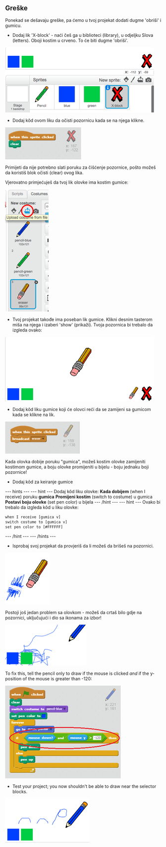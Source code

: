 ## Greške

Ponekad se dešavaju greške, pa ćemo u tvoj projekat dodati dugme 'obriši' i gumicu.

+ Dodaj lik 'X-block' - naći češ ga u biblioteci (library), u odjeljku Slova (letters). Oboji kostim u crveno. To će biti dugme 'obriši'.

![screenshot](images/paint-x.png)

+ Dodaj kôd ovom liku da očisti pozornicu kada se na njega klikne.

![Clear stage](images/clear-stage.png)

Primijeti da nije potrebno slati poruku za čišćenje pozornice, pošto možeš da koristiš blok očisti (clear) ovog lika.

Vjerovatno primjećuješ da tvoj lik olovke ima kostim gumice:

![screenshot](images/paint-eraser-costume.png)

+ Tvoj projekat takođe ima poseban lik gumice. Klikni desnim tasterom miša na njega i izaberi 'show' (prikaži). Tvoja pozornica bi trebalo da izgleda ovako:

![screenshot](images/paint-eraser-stage.png)

+ Dodaj kôd liku gumice koji će olovci reći da se zamijeni sa gumicom kada se klikne na lik.

![Broadcast eraser](images/broadcast-eraser.png)

Kada olovka dobije poruku "gumica", možeš kostim olovke zamijeniti kostimom gumice, a boju olovke promijeniti u bijelu - boju jednaku boji pozornice!

+ Dodaj kôd za keiranje gumice

\--- hints \--- \--- hint \--- Dodaj kôd liku olovke: **Kada dobijem** (when I receive) poruku **gumica** **Promijeni kostim** (switch to costume) u gumica **Postavi boju olovke** (set pen color) u bijela \--- /hint \--- \--- hint \--- Ovako bi trebalo da izgleda kôd u liku olovke:

```blocks
when I receive [gumica v]
switch costume to [gumica v]
set pen color to [#FFFFFF]
```

\--- /hint \--- \--- /hints \---

+ Isprobaj svoj projekat da provjeriš da li možeš da brišeš na pozornici.

![screenshot](images/paint-erase-test.png)

Postoji još jedan problem sa olovkom - možeš da crtaš bilo gdje na pozornici, uključujući i dio sa ikonama za izbor!

![screenshot](images/paint-draw-problem.png)

To fix this, tell the pencil only to draw if the mouse is clicked *and* if the y-position of the mouse is greater than -120:

![screenshot](images/pencil-gt-code.png)

+ Test your project; you now shouldn't be able to draw near the selector blocks.

![screenshot](images/paint-fixed.png)